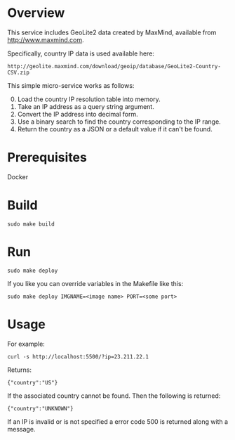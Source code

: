 # Overview

This service includes GeoLite2 data created by MaxMind, available from http://www.maxmind.com.

Specifically, country IP data is used available here:

    http://geolite.maxmind.com/download/geoip/database/GeoLite2-Country-CSV.zip

This simple micro-service works as follows:

0. Load the country IP resolution table into memory.
1. Take an IP address as a query string argument.
2. Convert the IP address into decimal form.
3. Use a binary search to find the country corresponding to the IP range.
4. Return the country as a JSON or a default value if it can't be found.

# Prerequisites

  Docker

# Build

    sudo make build

# Run

    sudo make deploy

If you like you can override variables in the Makefile like this:

    sudo make deploy IMGNAME=<image name> PORT=<some port>

# Usage

For example:

    curl -s http://localhost:5500/?ip=23.211.22.1

Returns:

    {"country":"US"}

If the associated country cannot be found. Then the following is returned:

    {"country":"UNKNOWN"}

If an IP is invalid or is not specified a error code 500 is returned along with a
message.
